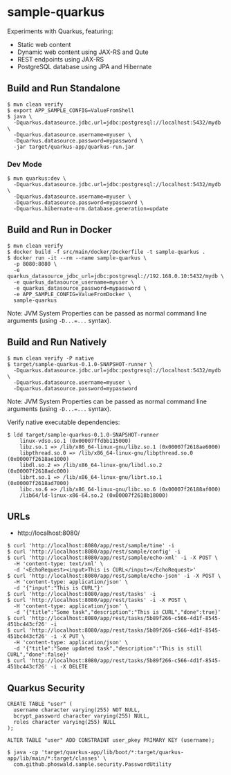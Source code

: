 # sample-quarkus

Experiments with Quarkus, featuring:

- Static web content
- Dynamic web content using JAX-RS and Qute
- REST endpoints using JAX-RS 
- PostgreSQL database using JPA and Hibernate

## Build and Run Standalone

~~~
$ mvn clean verify
$ export APP_SAMPLE_CONFIG=ValueFromShell
$ java \
  -Dquarkus.datasource.jdbc.url=jdbc:postgresql://localhost:5432/mydb \
  -Dquarkus.datasource.username=myuser \
  -Dquarkus.datasource.password=mypassword \
  -jar target/quarkus-app/quarkus-run.jar
~~~

### Dev Mode

~~~
$ mvn quarkus:dev \
  -Dquarkus.datasource.jdbc.url=jdbc:postgresql://localhost:5432/mydb \
  -Dquarkus.datasource.username=myuser \
  -Dquarkus.datasource.password=mypassword \
  -Dquarkus.hibernate-orm.database.generation=update
~~~

## Build and Run in Docker

~~~
$ mvn clean verify
$ docker build -f src/main/docker/Dockerfile -t sample-quarkus .
$ docker run -it --rm --name sample-quarkus \
  -p 8080:8080 \
  -e quarkus_datasource_jdbc_url=jdbc:postgresql://192.168.0.10:5432/mydb \
  -e quarkus_datasource_username=myuser \
  -e quarkus_datasource_password=mypassword \
  -e APP_SAMPLE_CONFIG=ValueFromDocker \
  sample-quarkus
~~~

Note: JVM System Properties can be passed as normal command line arguments (using `-D...=...` syntax).

## Build and Run Natively

~~~
$ mvn clean verify -P native
$ target/sample-quarkus-0.1.0-SNAPSHOT-runner \
  -Dquarkus.datasource.jdbc.url=jdbc:postgresql://localhost:5432/mydb \
  -Dquarkus.datasource.username=myuser \
  -Dquarkus.datasource.password=mypassword
~~~

Note: JVM System Properties can be passed as normal command line arguments (using `-D...=...` syntax).

Verify native executable dependencies:

~~~
$ ldd target/sample-quarkus-0.1.0-SNAPSHOT-runner
    linux-vdso.so.1 (0x00007ffdbb115000)
    libz.so.1 => /lib/x86_64-linux-gnu/libz.so.1 (0x00007f2618ae6000)
    libpthread.so.0 => /lib/x86_64-linux-gnu/libpthread.so.0 (0x00007f2618ae1000)
    libdl.so.2 => /lib/x86_64-linux-gnu/libdl.so.2 (0x00007f2618adc000)
    librt.so.1 => /lib/x86_64-linux-gnu/librt.so.1 (0x00007f2618ad7000)
    libc.so.6 => /lib/x86_64-linux-gnu/libc.so.6 (0x00007f26188af000)
    /lib64/ld-linux-x86-64.so.2 (0x00007f2618b18000)
~~~

## URLs

- http://localhost:8080/

~~~
$ curl 'http://localhost:8080/app/rest/sample/time' -i
$ curl 'http://localhost:8080/app/rest/sample/config' -i
$ curl 'http://localhost:8080/app/rest/sample/echo-xml' -i -X POST \
  -H 'content-type: text/xml' \
  -d '<EchoRequest><input>This is CURL</input></EchoRequest>'
$ curl 'http://localhost:8080/app/rest/sample/echo-json' -i -X POST \
  -H 'content-type: application/json' \
  -d '{"input":"This is CURL"}'
$ curl 'http://localhost:8080/app/rest/tasks' -i
$ curl 'http://localhost:8080/app/rest/tasks' -i -X POST \
  -H 'content-type: application/json' \
  -d '{"title":"Some task","description":"This is CURL","done":true}'
$ curl 'http://localhost:8080/app/rest/tasks/5b89f266-c566-4d1f-8545-451bc443cf26' -i
$ curl 'http://localhost:8080/app/rest/tasks/5b89f266-c566-4d1f-8545-451bc443cf26' -i -X PUT \
  -H 'content-type: application/json' \
  -d '{"title":"Some updated task","description":"This is still CURL","done":false}'
$ curl 'http://localhost:8080/app/rest/tasks/5b89f266-c566-4d1f-8545-451bc443cf26' -i -X DELETE
~~~

## Quarkus Security

~~~
CREATE TABLE "user" (
  username character varying(255) NOT NULL,
  bcrypt_password character varying(255) NULL,
  roles character varying(255) NULL
);

ALTER TABLE "user" ADD CONSTRAINT user_pkey PRIMARY KEY (username);
~~~

~~~
$ java -cp 'target/quarkus-app/lib/boot/*:target/quarkus-app/lib/main/*:target/classes' \
  com.github.phoswald.sample.security.PasswordUtility
~~~

